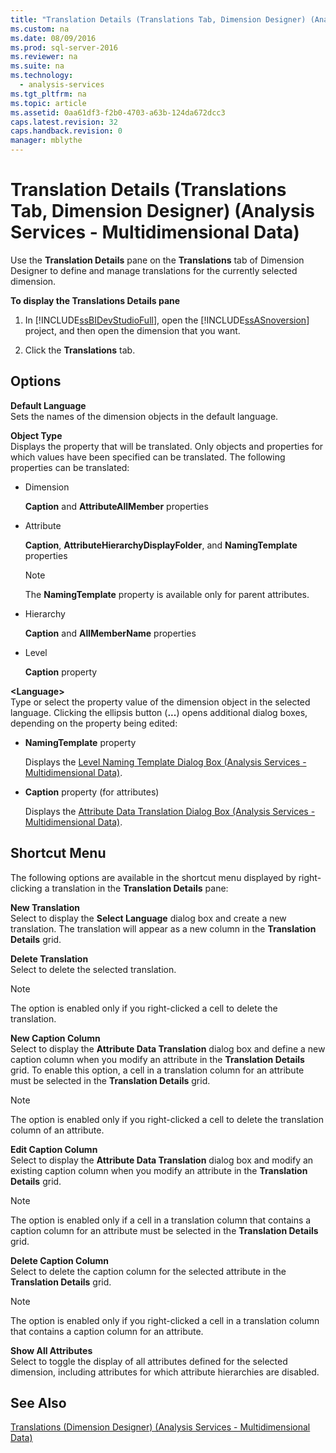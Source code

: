 ```yaml
---
title: "Translation Details (Translations Tab, Dimension Designer) (Analysis Services - Multidimensional Data)"
ms.custom: na
ms.date: 08/09/2016
ms.prod: sql-server-2016
ms.reviewer: na
ms.suite: na
ms.technology: 
  - analysis-services
ms.tgt_pltfrm: na
ms.topic: article
ms.assetid: 0aa61df3-f2b0-4703-a63b-124da672dcc3
caps.latest.revision: 32
caps.handback.revision: 0
manager: mblythe
---
```

# Translation Details (Translations Tab, Dimension Designer) (Analysis Services - Multidimensional Data)
Use the **Translation Details** pane on the **Translations** tab of Dimension Designer to define and manage translations for the currently selected dimension.  
  
 **To display the Translations Details pane**  
  
1.  In [!INCLUDE[ssBIDevStudioFull](../../Topics/TopicNameContainA/tokens/ssBIDevStudioFull_md.md)], open the [!INCLUDE[ssASnoversion](../../Topics/TopicNameContainA/tokens/ssASnoversion_md.md)] project, and then open the dimension that you want.  
  
2.  Click the **Translations** tab.  
  
## Options  
 **Default Language**  
 Sets the names of the dimension objects in the default language.  
  
 **Object Type**  
 Displays the property that will be translated. Only objects and properties for which values have been specified can be translated. The following properties can be translated:  
  
-   Dimension  
  
     **Caption** and **AttributeAllMember** properties  
  
-   Attribute  
  
     **Caption**, **AttributeHierarchyDisplayFolder**, and **NamingTemplate** properties  
  
    > [!NOTE]  
    >  The **NamingTemplate** property is available only for parent attributes.  
  
-   Hierarchy  
  
     **Caption** and **AllMemberName** properties  
  
-   Level  
  
     **Caption** property  
  
 **<Language\>**  
 Type or select the property value of the dimension object in the selected language. Clicking the ellipsis button (**...**) opens additional dialog boxes, depending on the property being edited:  
  
-   **NamingTemplate** property  
  
     Displays the [Level Naming Template Dialog Box (Analysis Services - Multidimensional Data)](../../Topics/TopicNameNotContainA/Level-Naming-Template-Dialog-Box--Analysis-Services---Multidimensional-Data-.md).  
  
-   **Caption** property (for attributes)  
  
     Displays the [Attribute Data Translation Dialog Box (Analysis Services - Multidimensional Data)](../../Topics/TopicNameNotContainA/Attribute-Data-Translation-Dialog-Box--Analysis-Services---Multidimensional-Data-.md).  
  
## Shortcut Menu  
 The following options are available in the shortcut menu displayed by right-clicking a translation in the **Translation Details** pane:  
  
 **New Translation**  
 Select to display the **Select Language** dialog box and create a new translation. The translation will appear as a new column in the **Translation Details** grid.  
  
 **Delete Translation**  
 Select to delete the selected translation.  
  
> [!NOTE]  
>  The option is enabled only if you right-clicked a cell to delete the translation.  
  
 **New Caption Column**  
 Select to display the **Attribute Data Translation** dialog box and define a new caption column when you modify an attribute in the **Translation Details** grid. To enable this option, a cell in a translation column for an attribute must be selected in the **Translation Details** grid.  
  
> [!NOTE]  
>  The option is enabled only if you right-clicked a cell to delete the translation column of an attribute.  
  
 **Edit Caption Column**  
 Select to display the **Attribute Data Translation** dialog box and modify an existing caption column when you modify an attribute in the **Translation Details** grid.  
  
> [!NOTE]  
>  The option is enabled only if a cell in a translation column that contains a caption column for an attribute must be selected in the **Translation Details** grid.  
  
 **Delete Caption Column**  
 Select to delete the caption column for the selected attribute in the **Translation Details** grid.  
  
> [!NOTE]  
>  The option is enabled only if you right-clicked a cell in a translation column that contains a caption column for an attribute.  
  
 **Show All Attributes**  
 Select to toggle the display of all attributes defined for the selected dimension, including attributes for which attribute hierarchies are disabled.  
  
## See Also  
 [Translations (Dimension Designer) (Analysis Services - Multidimensional Data)](../../Topics/TopicNameNotContainA/Translations--Dimension-Designer---Analysis-Services---Multidimensional-Data-.md)